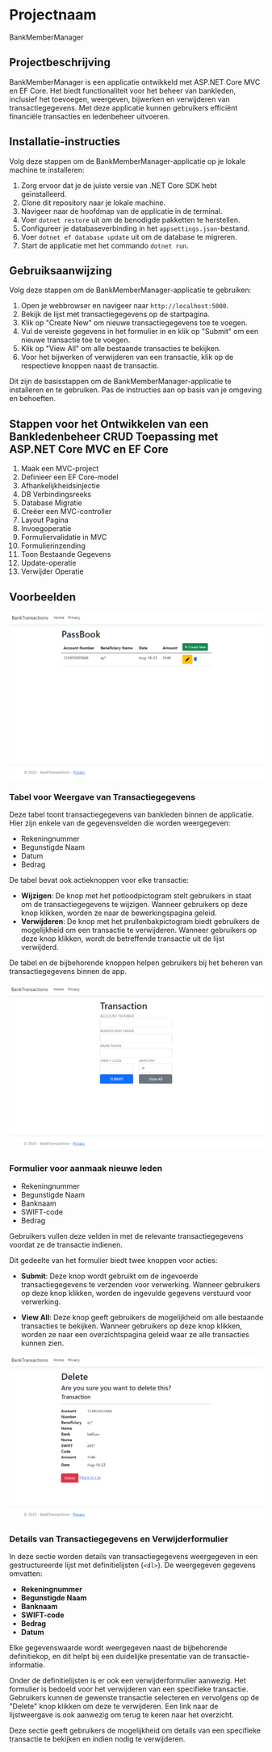 # Projectnaam

BankMemberManager

## Projectbeschrijving

BankMemberManager is een applicatie ontwikkeld met ASP.NET Core MVC en EF Core. Het biedt functionaliteit voor het beheer van bankleden, inclusief het toevoegen, weergeven, bijwerken en verwijderen van transactiegegevens. Met deze applicatie kunnen gebruikers efficiënt financiële transacties en ledenbeheer uitvoeren.

## Installatie-instructies

Volg deze stappen om de BankMemberManager-applicatie op je lokale machine te installeren:

1. Zorg ervoor dat je de juiste versie van .NET Core SDK hebt geïnstalleerd.
2. Clone dit repository naar je lokale machine.
3. Navigeer naar de hoofdmap van de applicatie in de terminal.
4. Voer `dotnet restore` uit om de benodigde pakketten te herstellen.
5. Configureer je databaseverbinding in het `appsettings.json`-bestand.
6. Voer `dotnet ef database update` uit om de database te migreren.
7. Start de applicatie met het commando `dotnet run`.

## Gebruiksaanwijzing

Volg deze stappen om de BankMemberManager-applicatie te gebruiken:

1. Open je webbrowser en navigeer naar `http://localhost:5000`.
2. Bekijk de lijst met transactiegegevens op de startpagina.
3. Klik op "Create New" om nieuwe transactiegegevens toe te voegen.
4. Vul de vereiste gegevens in het formulier in en klik op "Submit" om een nieuwe transactie toe te voegen.
5. Klik op "View All" om alle bestaande transacties te bekijken.
6. Voor het bijwerken of verwijderen van een transactie, klik op de respectieve knoppen naast de transactie.

Dit zijn de basisstappen om de BankMemberManager-applicatie te installeren en te gebruiken. Pas de instructies aan op basis van je omgeving en behoeften.


## Stappen voor het Ontwikkelen van een Bankledenbeheer CRUD Toepassing met ASP.NET Core MVC en EF Core

1. Maak een MVC-project
2. Definieer een EF Core-model
3. Afhankelijkheidsinjectie
4. DB Verbindingsreeks
5. Database Migratie
6. Creëer een MVC-controller
7. Layout Pagina
8. Invoegoperatie
9. Formuliervalidatie in MVC
10. Formulierinzending
11. Toon Bestaande Gegevens
12. Update-operatie
13. Verwijder Operatie

## Voorbeelden

![Voorbeeldafbeelding 1](wwwroot/Images/DataScherm-Bankgegevens.png)
### Tabel voor Weergave van Transactiegegevens

Deze tabel toont transactiegegevens van bankleden binnen de applicatie. Hier zijn enkele van de gegevensvelden die worden weergegeven:

- Rekeningnummer
- Begunstigde Naam
- Datum
- Bedrag

De tabel bevat ook actieknoppen voor elke transactie:

- **Wijzigen**: De knop met het potloodpictogram stelt gebruikers in staat om de transactiegegevens te wijzigen. Wanneer gebruikers op deze knop klikken, worden ze naar de bewerkingspagina geleid.
- **Verwijderen**: De knop met het prullenbakpictogram biedt gebruikers de mogelijkheid om een transactie te verwijderen. Wanneer gebruikers op deze knop klikken, wordt de betreffende transactie uit de lijst verwijderd.

De tabel en de bijbehorende knoppen helpen gebruikers bij het beheren van transactiegegevens binnen de app.


![Voorbeeldafbeelding 2](wwwroot/Images/Form-Transaction-Inputs.png)
### Formulier voor aanmaak nieuwe leden
 
- Rekeningnummer
- Begunstigde Naam
- Banknaam
- SWIFT-code
- Bedrag

Gebruikers vullen deze velden in met de relevante transactiegegevens voordat ze de transactie indienen.

Dit gedeelte van het formulier biedt twee knoppen voor acties:

- **Submit**: Deze knop wordt gebruikt om de ingevoerde transactiegegevens te verzenden voor verwerking. Wanneer gebruikers op deze knop klikken, worden de ingevulde gegevens verstuurd voor verwerking.

- **View All**: Deze knop geeft gebruikers de mogelijkheid om alle bestaande transacties te bekijken. Wanneer gebruikers op deze knop klikken, worden ze naar een overzichtspagina geleid waar ze alle transacties kunnen zien.

![Voorbeeldafbeelding 3](wwwroot/Images/VerwijderScherm-Bankgegevens.png)
### Details van Transactiegegevens en Verwijderformulier

In deze sectie worden details van transactiegegevens weergegeven in een gestructureerde lijst met definitielijsten (`<dl>`). De weergegeven gegevens omvatten:

- **Rekeningnummer**
- **Begunstigde Naam**
- **Banknaam**
- **SWIFT-code**
- **Bedrag**
- **Datum**

Elke gegevenswaarde wordt weergegeven naast de bijbehorende definitiekop, en dit helpt bij een duidelijke presentatie van de transactie-informatie.

Onder de definitielijsten is er ook een verwijderformulier aanwezig. Het formulier is bedoeld voor het verwijderen van een specifieke transactie. Gebruikers kunnen de gewenste transactie selecteren en vervolgens op de "Delete" knop klikken om deze te verwijderen. Een link naar de lijstweergave is ook aanwezig om terug te keren naar het overzicht.

Deze sectie geeft gebruikers de mogelijkheid om details van een specifieke transactie te bekijken en indien nodig te verwijderen.



